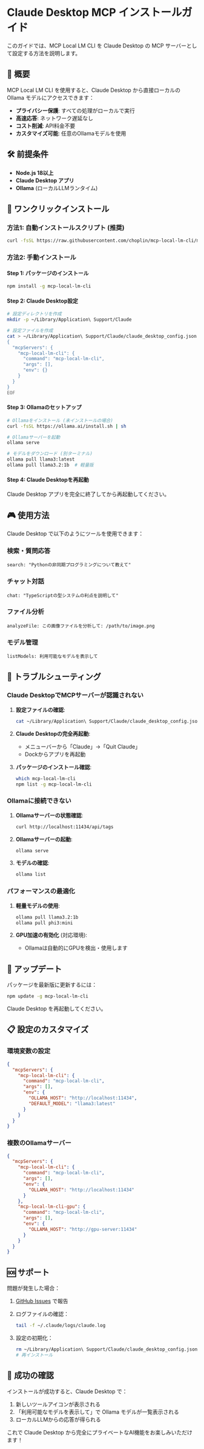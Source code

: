 # Claude Desktop MCP インストールガイド

このガイドでは、MCP Local LM CLI を Claude Desktop の MCP サーバーとして設定する方法を説明します。

## 🎯 概要

MCP Local LM CLI を使用すると、Claude Desktop から直接ローカルの Ollama モデルにアクセスできます：

- **プライバシー保護**: すべての処理がローカルで実行
- **高速応答**: ネットワーク遅延なし
- **コスト削減**: API料金不要
- **カスタマイズ可能**: 任意のOllamaモデルを使用

## 🛠️ 前提条件

- **Node.js 18以上**
- **Claude Desktop アプリ**
- **Ollama** (ローカルLLMランタイム)

## 🚀 ワンクリックインストール

### 方法1: 自動インストールスクリプト (推奨)

```bash
curl -fsSL https://raw.githubusercontent.com/choplin/mcp-local-lm-cli/main/install.sh | bash
```

### 方法2: 手動インストール

#### Step 1: パッケージのインストール

```bash
npm install -g mcp-local-lm-cli
```

#### Step 2: Claude Desktop設定

```bash
# 設定ディレクトリを作成
mkdir -p ~/Library/Application\ Support/Claude

# 設定ファイルを作成
cat > ~/Library/Application\ Support/Claude/claude_desktop_config.json << 'EOF'
{
  "mcpServers": {
    "mcp-local-lm-cli": {
      "command": "mcp-local-lm-cli",
      "args": [],
      "env": {}
    }
  }
}
EOF
```

#### Step 3: Ollamaのセットアップ

```bash
# Ollamaをインストール (未インストールの場合)
curl -fsSL https://ollama.ai/install.sh | sh

# Ollamaサーバーを起動
ollama serve

# モデルをダウンロード (別ターミナル)
ollama pull llama3:latest
ollama pull llama3.2:1b  # 軽量版
```

#### Step 4: Claude Desktopを再起動

Claude Desktop アプリを完全に終了してから再起動してください。

## 🎮 使用方法

Claude Desktop で以下のようにツールを使用できます：

### 検索・質問応答

```text
search: "Pythonの非同期プログラミングについて教えて"
```

### チャット対話

```text
chat: "TypeScriptの型システムの利点を説明して"
```

### ファイル分析

```text
analyzeFile: この画像ファイルを分析して: /path/to/image.png
```

### モデル管理

```text
listModels: 利用可能なモデルを表示して
```

## 🔧 トラブルシューティング

### Claude DesktopでMCPサーバーが認識されない

1. **設定ファイルの確認**:

   ```bash
   cat ~/Library/Application\ Support/Claude/claude_desktop_config.json
   ```

2. **Claude Desktopの完全再起動**:
   - メニューバーから「Claude」→「Quit Claude」
   - Dockからアプリを再起動

3. **パッケージのインストール確認**:

   ```bash
   which mcp-local-lm-cli
   npm list -g mcp-local-lm-cli
   ```

### Ollamaに接続できない

1. **Ollamaサーバーの状態確認**:

   ```bash
   curl http://localhost:11434/api/tags
   ```

2. **Ollamaサーバーの起動**:

   ```bash
   ollama serve
   ```

3. **モデルの確認**:

   ```bash
   ollama list
   ```

### パフォーマンスの最適化

1. **軽量モデルの使用**:

   ```bash
   ollama pull llama3.2:1b
   ollama pull phi3:mini
   ```

2. **GPU加速の有効化** (対応環境):
   - Ollamaは自動的にGPUを検出・使用します

## 🔄 アップデート

パッケージを最新版に更新するには：

```bash
npm update -g mcp-local-lm-cli
```

Claude Desktop を再起動してください。

## 📋 設定のカスタマイズ

### 環境変数の設定

```json
{
  "mcpServers": {
    "mcp-local-lm-cli": {
      "command": "mcp-local-lm-cli",
      "args": [],
      "env": {
        "OLLAMA_HOST": "http://localhost:11434",
        "DEFAULT_MODEL": "llama3:latest"
      }
    }
  }
}
```

### 複数のOllamaサーバー

```json
{
  "mcpServers": {
    "mcp-local-lm-cli": {
      "command": "mcp-local-lm-cli",
      "args": [],
      "env": {
        "OLLAMA_HOST": "http://localhost:11434"
      }
    },
    "mcp-local-lm-cli-gpu": {
      "command": "mcp-local-lm-cli",
      "args": [],
      "env": {
        "OLLAMA_HOST": "http://gpu-server:11434"
      }
    }
  }
}
```

## 🆘 サポート

問題が発生した場合：

1. [GitHub Issues](https://github.com/choplin/mcp-local-lm-cli/issues) で報告
2. ログファイルの確認：

   ```bash
   tail -f ~/.claude/logs/claude.log
   ```

3. 設定の初期化：

   ```bash
   rm ~/Library/Application\ Support/Claude/claude_desktop_config.json
   # 再インストール
   ```

## 🎉 成功の確認

インストールが成功すると、Claude Desktop で：

1. 新しいツールアイコンが表示される
2. 「利用可能なモデルを表示して」で Ollama モデルが一覧表示される
3. ローカルLLMからの応答が得られる

これで Claude Desktop から完全にプライベートなAI機能をお楽しみいただけます！
